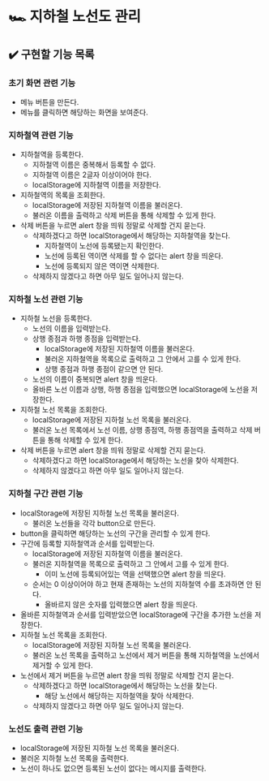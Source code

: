 # 🏎️ 지하철 노선도 관리

## ✔️ 구현할 기능 목록

### 초기 화면 관련 기능

- 메뉴 버튼을 만든다.
- 메뉴를 클릭하면 해당하는 화면을 보여준다.

### 지하철역 관련 기능

- 지하철역을 등록한다.
  - 지하철역 이름은 중복해서 등록할 수 없다.
  - 지하철역 이름은 2글자 이상이어야 한다.
  - localStorage에 지하철역 이름을 저장한다.
- 지하철역의 목록을 조회한다.
  - localStorage에 저장된 지하철역 이름을 불러온다.
  - 불러온 이름을 출력하고 삭제 버튼을 통해 삭제할 수 있게 한다.
- 삭제 버튼을 누르면 alert 창을 띄워 정말로 삭제할 건지 묻는다.
  - 삭제하겠다고 하면 localStorage에서 해당하는 지하철역을 찾는다.
    - 지하철역이 노선에 등록됐는지 확인한다.
    - 노선에 등록된 역이면 삭제를 할 수 없다는 alert 창을 띄운다.
    - 노선에 등록되지 않은 역이면 삭제한다.
  - 삭제하지 않겠다고 하면 아무 일도 일어나지 않는다.

### 지하철 노선 관련 기능

- 지하철 노선을 등록한다.
  - 노선의 이름을 입력받는다.
  - 상행 종점과 하행 종점을 입력받는다.
    - localStorage에 저장된 지하철역 이름을 불러온다.
    - 불러온 지하철역을 목록으로 출력하고 그 안에서 고를 수 있게 한다.
    - 상행 종점과 하행 종점이 같으면 안 된다.
  - 노선의 이름이 중복되면 alert 창을 띄운다.
  - 올바른 노선 이름과 상행, 하행 종점을 입력했으면 localStorage에 노선을 저장한다.
- 지하철 노선 목록을 조회한다.
  - localStorage에 저장된 지하철 노선 목록을 불러온다.
  - 불러온 노선 목록에서 노선 이름, 상행 종점역, 하행 종점역을 출력하고 삭제 버튼을 통해 삭제할 수 있게 한다.
- 삭제 버튼을 누르면 alert 창을 띄워 정말로 삭제할 건지 묻는다.
  - 삭제하겠다고 하면 localStorage에서 해당하는 노선을 찾아 삭제한다.
  - 삭제하지 않겠다고 하면 아무 일도 일어나지 않는다.

### 지하철 구간 관련 기능

- localStorage에 저장된 지하철 노선 목록을 불러온다.
  - 불러온 노선들을 각각 button으로 만든다.
- button을 클릭하면 해당하는 노선의 구간을 관리할 수 있게 한다.
- 구간에 등록할 지하철역과 순서를 입력받는다.
  - localStorage에 저장된 지하철역 이름을 불러온다.
  - 불러온 지하철역을 목록으로 출력하고 그 안에서 고를 수 있게 한다.
    - 이미 노선에 등록되어있는 역을 선택했으면 alert 창을 띄운다.
  - 순서는 0 이상이어야 하고 현재 존재하는 노선의 지하철역 수를 초과하면 안 된다.
    - 올바르지 않은 숫자를 입력했으면 alert 창을 띄운다.
- 올바른 지하철역과 순서를 입력받았으면 localStorage에 구간을 추가한 노선을 저장한다.
- 지하철 노선 목록을 조회한다.
  - localStorage에 저장된 지하철 노선 목록을 불러온다.
  - 불러온 노선 목록을 출력하고 노선에서 제거 버튼을 통해 지하철역을 노선에서 제거할 수 있게 한다.
- 노선에서 제거 버튼을 누르면 alert 창을 띄워 정말로 삭제할 건지 묻는다.
  - 삭제하겠다고 하면 localStorage에서 해당하는 노선을 찾는다.
    - 해당 노선에서 해당하는 지하철역을 찾아 삭제한다.
  - 삭제하지 않겠다고 하면 아무 일도 일어나지 않는다.

### 노선도 출력 관련 기능

- localStorage에 저장된 지하철 노선 목록을 불러온다.
- 불러온 지하철 노선 목록을 출력한다.
- 노선이 하나도 없으면 등록된 노선이 없다는 메시지를 출력한다.
